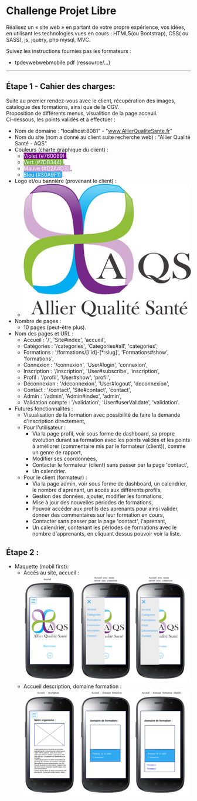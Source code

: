 # Challenge Projet Libre

Réalisez un « site web » en partant de votre propre expérience, vos idées, en utilisant les technologies vues en cours : HTML5(ou Bootstrap), CSS( ou SASS), js, jquery, php mysql, MVC.

Suivez les instructions fournies pas les formateurs : 
- tpdevwebwebmobile.pdf (ressource/...)

----

## Étape 1 - Cahier des charges:

Suite au premier rendez-vous avec le client, récupération des images, catalogue des formations, ainsi que de la CGV.  
Proposition de différents menus, visualition de la page acceuil.  
Ci-dessous, les points validés et à effectuer : 

- Nom de domaine : "localhost:8081" - "www.AllierQualiteSante.fr"
- Nom du site (nom a donné au client suite recherche web) : "Allier Qualité Santé - AQS"
- Couleurs (charte graphique du client) : 
  - <span style="background : #760089; color : white">Violet (#760089)  </span>,  
  - <span style="background : #7DB344; color : white">Vert (#7DB344)  </span>, 
  - <span style="background : #D2A4D3; color : white">Mauve (#D2A4D3)  </span>,
  - <span style="background : #30A9F1; color : white">Bleu (#30A9F1)  </span>.
- Logo et/ou bannière (provenant le client) :
  - ![Logo](/ressource/logo_banniere_AQS_resize_moitie.jpg)
- Nombre de pages :
  - 10 pages (peut-être plus).
- Nom des pages et URL : 
  - Accueil : '/', 'Site#index', 'accueil',
  - Catégories : '/categories', 'Categories#all', 'categories',
  - Formations : '/formations/[i:id]-[*:slug]', 'Formations#show', 'formations',
  - Connexion : '/connexion', 'User#login', 'connexion',
  - Inscription : '/inscription', 'User#subscribe', 'inscription',
  - Profil : '/profil', 'User#show', 'profil',
  - Déconnexion : '/deconnexion', 'User#logout', 'deconnexion',
  - Contact : '/contact', 'Site#contact', 'contact',
  - Admin : '/admin', 'Admin#index', 'admin',
  - Validation compte : '/validation', 'User#userValidate', 'validation'.
- Futures fonctionnalités : 
  - Visualisation de la formation avec possibilité de faire la demande d'inscription directement,
  - Pour l'utilisateur : 
    - Via la page profil, voir sous forme de dashboard, sa propre évolution durant sa formation avec les points validés
    et les points à améliorer (commentaire mis par le formateur (client)), comme un genre de rapport,
    - Modifier ses coordonnées,
    - Contacter le formateur (client) sans passer par la page 'contact',
    - Un calendrier.
  - Pour le client (formateur) : 
    - Via la page admin, voir sous forme de dashboard, un calendrier, le nombre d'aprenant, un accés aux différents profils,
    - Gestion des données, ajouter, modifier les formations,
    - Mise à jour des nouvelles périodes de formations,
    - Pouvoir accéder aux profils des aprenants pour ainsi valider, donner des commentaires sur leur formation en cours,
    - Contacter sans passer par la page 'contact', l'aprenant,
    - Un calendrier, contenant les périodes de formations avec le nombre d'apprenants, en cliquant dessus pouvoir voir la liste.

## Étape 2 :

- Maquette (mobil first):
  - Accès au site, accueil : 
  ![Accueil site](/ressource/maquette/accueilaccessite.png)
  - Accueil description, domaine formation : 
  ![Accueil site](/ressource/maquette/accueil_suite.png)
  
